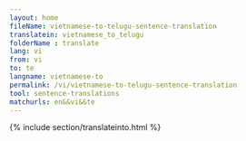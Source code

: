 ```yaml
---
layout: home
fileName: vietnamese-to-telugu-sentence-translation
translatein: vietnamese_to_telugu
folderName : translate
lang: vi
from: vi
to: te
langname: vietnamese-to
permalink: /vi/vietnamese-to-telugu-sentence-translation
tool: sentence-translations
matchurls: en&&vi&&te
---
```

{% include section/translateinto.html %}

